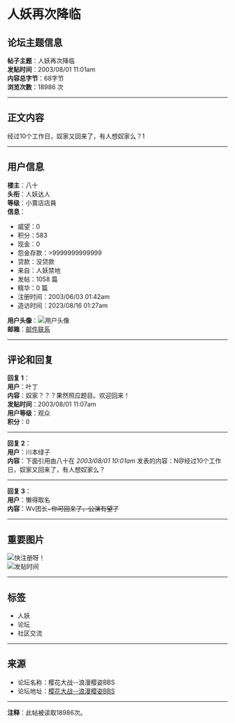 # 人妖再次降临

## 论坛主题信息

**帖子主题**：人妖再次降临  
**发贴时间**：2003/08/01 11:01am  
**内容总字节**：68字节  
**浏览次数**：18986 次  

---

## 正文内容

经过10个工作日，奴家又回来了，有人想奴家么？1

---

## 用户信息

**楼主**：八十  
**头衔**：人妖达人  
**等级**：小賣店店員  
**信息**：  
- 威望：0  
- 积分：583  
- 现金：0  
- 怨金存款：>9999999999999  
- 贷款：没贷款  
- 来自：人妖禁地  
- 发帖：1058 篇  
- 精华：0 篇  
- 注册时间：2003/06/03 01:42am  
- 造访时间：2023/08/16 01:27am  

**用户头像**：![用户头像](http://sakurawars.sakura.ne.jp/cgi-bin/bbs/non-cgi/usravatars/%B0%CB%CA%AE.jpg)  
**邮箱**：[邮件联系](mailto:dongganchaoren9788@sina.com)  

---

## 评论和回复

**回复 1**：  
**用户**：叶丁  
**内容**：奴家？？？果然照应题目。欢迎回来！  
**发贴时间**：2003/08/01 11:07am  
**用户等级**：观众  
**积分**：0  

---

**回复 2**：  
**用户**：川本绿子  
**内容**：下面引用由八十在 _2003/08/01 10:01am_ 发表的内容：N@经过10个工作日，奴家又回来了，有人想奴家么？  

---

**回复 3**：  
**用户**：懒得取名  
**内容**：Wv团长~~~你可回来了，公演有望了~~  

---

## 重要图片

![快注册呀！](http://sakurawars.sakura.ne.jp/cgi-bin/bbs/non-cgi/images/onlineguest.gif)  
![发贴时间](http://sakurawars.sakura.ne.jp/cgi-bin/bbs/non-cgi/images/posttime.gif)  

---

## 标签
- 人妖
- 论坛
- 社区交流

--- 

## 来源
- 论坛名称：樱花大战--浪漫樱姿BBS  
- 论坛地址：[樱花大战--浪漫樱姿BBS](http://bbs.sakura-wars.com) 

--- 

**注释**：此帖被读取18986次。